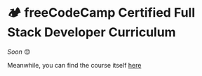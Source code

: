 # 🏕️ freeCodeCamp Certified Full Stack Developer Curriculum

_Soon_ 😊

Meanwhile, you can find the course itself [here](https://www.freecodecamp.org/learn/full-stack-developer)


